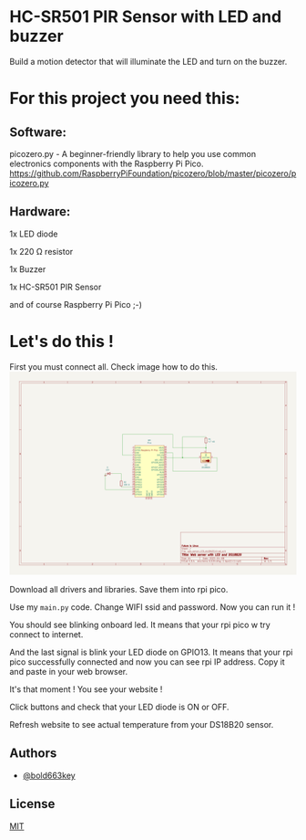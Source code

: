 
# HC-SR501 PIR Sensor with LED and buzzer

Build a motion detector that will illuminate the LED and turn on the buzzer.


# For this project you need this:
## Software:
picozero.py - A beginner-friendly library to help you use common electronics components with the Raspberry Pi Pico. 
https://github.com/RaspberryPiFoundation/picozero/blob/master/picozero/picozero.py

## Hardware:
1x LED diode

1x 220 Ω resistor

1x Buzzer

1x HC-SR501 PIR Sensor

and of course Raspberry Pi Pico ;-)

# Let's do this !

First you must connect all. Check image how to do this.
![Schemat](https://github.com/bold663key/rpi-pico/blob/main/micropython/ds18b20%20and%20LED/web_server_LED_ds18b20.png)

Download all drivers and libraries. Save them into rpi pico.

Use my `main.py` code. Change WIFI ssid and password. Now you can run it ! 

You should see blinking onboard led. It means that your rpi pico w try connect to internet. 

And the last signal is blink your LED diode on GPIO13. It means that your rpi pico successfully connected and now you can see rpi IP address. Copy it and paste in your web browser. 

It's that moment ! You see your website ! 

Click buttons and check that your LED diode is ON or OFF. 

Refresh website to see actual temperature from your DS18B20 sensor.
## Authors

- [@bold663key](https://www.github.com/bold663key)


## License

[MIT](https://choosealicense.com/licenses/mit/)

